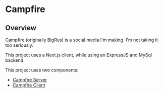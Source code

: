 # Campfire
## Overview

Campfire (originally BigRus) is a social media I'm making. I'm not taking it too seriously.

This project uses a Next.js client, while using an ExpressJS and MySql backend.

This project uses two components:
- [Campfire Server](https://github.com/rflare/CampfireServer.git)
- [Campfire Client](https://github.com/rflare/CampfireClient.git)
